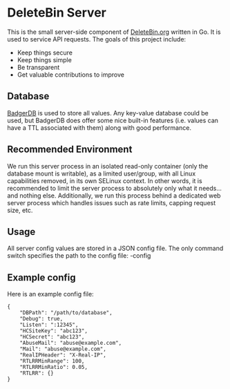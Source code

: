 # DeleteBin Server

This is the small server-side component of [DeleteBin.org](https://deletebin.org) written in Go.  It is used to service API requests.  The goals of this project include:

 - Keep things secure
 - Keep things simple
 - Be transparent
 - Get valuable contributions to improve

## Database

[BadgerDB](https://github.com/dgraph-io/badger) is used to store all values.  Any key-value database could be used, but BadgerDB does offer some nice built-in features (i.e. values can have a TTL associated with them) along with good performance.

## Recommended Environment

We run this server process in an isolated read-only container (only the database mount is writable), as a limited user/group, with all Linux capabilities removed, in its own SELinux context.  In other words, it is recommended to limit the server process to absolutely only what it needs... and nothing else.  Additionally, we run this process behind a dedicated web server process which handles issues such as rate limits, capping request size, etc.

## Usage

All server config values are stored in a JSON config file.  The only command switch specifies the path to the config file: -config

## Example config

Here is an example config file:

    {
	    "DBPath": "/path/to/database",
	    "Debug": true,
	    "Listen": ":12345",
	    "HCSiteKey": "abc123",
	    "HCSecret": "abc123",
	    "AbuseMail": "abuse@example.com",
	    "Mail": "abuse@example.com",
	    "RealIPHeader": "X-Real-IP",
	    "RTLRRMinRange": 100,
	    "RTLRRMinRatio": 0.05,
	    "RTLRR": {}
    }


